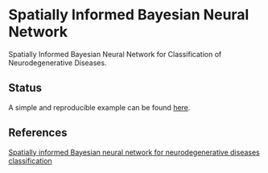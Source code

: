 # Spatially Informed Bayesian Neural Network

 Spatially Informed Bayesian Neural Network for Classification of Neurodegenerative Diseases.
 
 ## Status

 A simple and reproducible example can be found [here](https://nbviewer.jupyter.org/github/DavidPayares/SBNN/blob/main/Notebooks/SBNN.ipynb).
 
 ## References
 
 [Spatially informed Bayesian neural network for neurodegenerative diseases classification]([https://run.unl.pt/handle/10362/113889](https://onlinelibrary.wiley.com/doi/full/10.1002/sim.9604))

